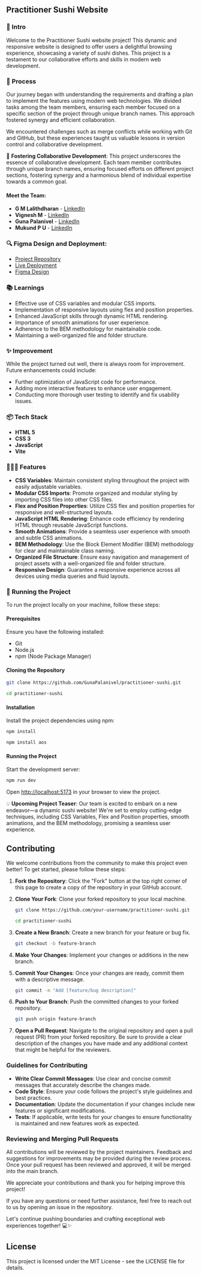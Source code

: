 ## Practitioner Sushi Website

### 🎋 Intro

Welcome to the Practitioner Sushi website project! This dynamic and responsive website is designed to offer users a delightful browsing experience, showcasing a variety of sushi dishes. This project is a testament to our collaborative efforts and skills in modern web development.

### 💭 Process

Our journey began with understanding the requirements and drafting a plan to implement the features using modern web technologies. We divided tasks among the team members, ensuring each member focused on a specific section of the project through unique branch names. This approach fostered synergy and efficient collaboration.

We encountered challenges such as merge conflicts while working with Git and GitHub, but these experiences taught us valuable lessons in version control and collaborative development.

👥 **Fostering Collaborative Development**:
This project underscores the essence of collaborative development. Each team member contributes through unique branch names, ensuring focused efforts on different project sections, fostering synergy and a harmonious blend of individual expertise towards a common goal.

#### Meet the Team:

- **G M Lalithdharan** - [LinkedIn](https://www.linkedin.com/in/lalithdharan/)
- **Vignesh M** - [LinkedIn](https://www.linkedin.com/in/vignesh-m2004/)
- **Guna Palanivel** - [LinkedIn](https://www.linkedin.com/in/guna-palanivel/)
- **Mukund P U** - [LinkedIn](https://www.linkedin.com/in/mukund-p-u-42b74224a/)

### 🔍 Figma Design and Deployment:

- [Project Repository](https://github.com/GunaPalanivel/practitioner-sushi.git)
- [Live Deployment](https://practitioner-sushi.vercel.app/)
- [Figma Design](https://www.figma.com/design/DSil0rrsV0HRV0U9bKP39j/practitioner-sushi?node-id=0-1&t=lLVrzgLwvGVrfFMA-1)

### 📚 Learnings

- Effective use of CSS variables and modular CSS imports.
- Implementation of responsive layouts using flex and position properties.
- Enhanced JavaScript skills through dynamic HTML rendering.
- Importance of smooth animations for user experience.
- Adherence to the BEM methodology for maintainable code.
- Maintaining a well-organized file and folder structure.

### ✨ Improvement

While the project turned out well, there is always room for improvement. Future enhancements could include:

- Further optimization of JavaScript code for performance.
- Adding more interactive features to enhance user engagement.
- Conducting more thorough user testing to identify and fix usability issues.

### 📦 Tech Stack

- **HTML 5**
- **CSS 3**
- **JavaScript**
- **Vite**

### 👩🏽‍🍳 Features

- **CSS Variables**: Maintain consistent styling throughout the project with easily adjustable variables.
- **Modular CSS Imports**: Promote organized and modular styling by importing CSS files into other CSS files.
- **Flex and Position Properties**: Utilize CSS flex and position properties for responsive and well-structured layouts.
- **JavaScript HTML Rendering**: Enhance code efficiency by rendering HTML through reusable JavaScript functions.
- **Smooth Animations**: Provide a seamless user experience with smooth and subtle CSS animations.
- **BEM Methodology**: Use the Block Element Modifier (BEM) methodology for clear and maintainable class naming.
- **Organized File Structure**: Ensure easy navigation and management of project assets with a well-organized file and folder structure.
- **Responsive Design**: Guarantee a responsive experience across all devices using media queries and fluid layouts.

### 🚦 Running the Project

To run the project locally on your machine, follow these steps:

#### Prerequisites

Ensure you have the following installed:

- Git
- Node.js
- npm (Node Package Manager)

#### Cloning the Repository

```bash
git clone https://github.com/GunaPalanivel/practitioner-sushi.git
```

```bash
cd practitioner-sushi
```

#### Installation

Install the project dependencies using npm:

```bash
npm install
```

```bash
npm install aos
```

#### Running the Project

Start the development server:

```bash
npm run dev
```

Open [http://localhost:5173](http://localhost:5173) in your browser to view the project.

💡 **Upcoming Project Teaser**:
Our team is excited to embark on a new endeavor—a dynamic sushi website! We're set to employ cutting-edge techniques, including CSS Variables, Flex and Position properties, smooth animations, and the BEM methodology, promising a seamless user experience.

## Contributing

We welcome contributions from the community to make this project even better! To get started, please follow these steps:

1. **Fork the Repository**: Click the "Fork" button at the top right corner of this page to create a copy of the repository in your GitHub account.
2. **Clone Your Fork**: Clone your forked repository to your local machine.

   ```bash
   git clone https://github.com/your-username/practitioner-sushi.git
   ```

   ```bash
   cd practitioner-sushi
   ```

3. **Create a New Branch**: Create a new branch for your feature or bug fix.

   ```bash
   git checkout -b feature-branch
   ```

4. **Make Your Changes**: Implement your changes or additions in the new branch.

5. **Commit Your Changes**: Once your changes are ready, commit them with a descriptive message.

   ```bash
   git commit -m "Add [feature/bug description]"
   ```

6. **Push to Your Branch**: Push the committed changes to your forked repository.

   ```bash
   git push origin feature-branch
   ```

7. **Open a Pull Request**: Navigate to the original repository and open a pull request (PR) from your forked repository. Be sure to provide a clear description of the changes you have made and any additional context that might be helpful for the reviewers.

### Guidelines for Contributing

- **Write Clear Commit Messages**: Use clear and concise commit messages that accurately describe the changes made.
- **Code Style**: Ensure your code follows the project's style guidelines and best practices.
- **Documentation**: Update the documentation if your changes include new features or significant modifications.
- **Tests**: If applicable, write tests for your changes to ensure functionality is maintained and new features work as expected.

### Reviewing and Merging Pull Requests

All contributions will be reviewed by the project maintainers. Feedback and suggestions for improvements may be provided during the review process. Once your pull request has been reviewed and approved, it will be merged into the main branch.

We appreciate your contributions and thank you for helping improve this project!

If you have any questions or need further assistance, feel free to reach out to us by opening an issue in the repository.

Let's continue pushing boundaries and crafting exceptional web experiences together! 💻✨

## License

This project is licensed under the MIT License - see the LICENSE file for details.
